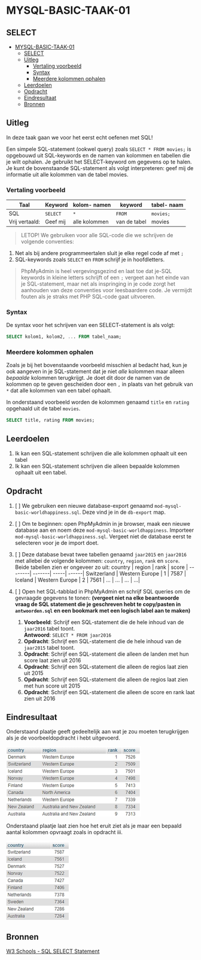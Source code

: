# MYSQL-BASIC-TAAK-01

## SELECT
- [MYSQL-BASIC-TAAK-01](#mysql-basic-taak-01)
  - [SELECT](#select)
  - [Uitleg](#uitleg)
    - [Vertaling voorbeeld](#vertaling-voorbeeld)
    - [Syntax](#syntax)
    - [Meerdere kolommen ophalen](#meerdere-kolommen-ophalen)
  - [Leerdoelen](#leerdoelen)
  - [Opdracht](#opdracht)
  - [Eindresultaat](#eindresultaat)
  - [Bronnen](#bronnen)
## Uitleg

In deze taak gaan we voor het eerst echt oefenen met SQL! 

Een simpele SQL-statement (ookwel query) zoals `SELECT * FROM movies;` is opgebouwd uit SQL-keywords en de namen van kolommen en tabellen die je wilt ophalen. Je gebruikt het SELECT-keyword om gegevens op te halen. Je kunt de bovenstaande SQL-statement als volgt interpreteren: geef mij de informatie uit alle kolommen van de tabel movies.

### Vertaling voorbeeld

Taal | Keyword | kolom- namen | keyword | tabel- naam | 
----|---------|----------|---------|---------- |
SQL | `SELECT` | `*`  | `FROM`  | `movies;`  
Vrij vertaald: | Geef mij  | alle kolommen | van de tabel | movies

> LETOP! We gebruiken voor alle SQL-code die we schrijven de volgende conventies:  
1. Net als bij andere programmeertalen sluit je elke regel code af met `;`
2. SQL-keywords zoals `SELECT` en `FROM` schrijf je in hoofdletters.

> PhpMyAdmin is heel vergevingsgezind en laat toe dat je-SQL keywords in kleine letters schrijft of een `;` vergeet aan het einde van je SQL-statement, maar net als inspringing in je code zorgt het aanhouden van deze conventies voor leesbaardere code. Je vermijdt fouten als je straks met PHP SQL-code gaat uitvoeren.

### Syntax

De syntax voor het schrijven van een SELECT-statement is als volgt:
```SQL
SELECT kolom1, kolom2, ... FROM tabel_naam;
```

### Meerdere kolommen ophalen

Zoals je bij het bovenstaande voorbeeld misschien al bedacht had, kun je ook aangeven in je SQL-statement dat je niet *alle* kolommen maar alleen *bepaalde* kolommen terugkrijgt. Je doet dit door de namen van de kolommen op te geven gescheiden door een `,` in plaats van het gebruik van `*` dat alle kolommen van een tabel ophaalt.

In onderstaand voorbeeld worden de kolommen genaamd `title` en `rating` opgehaald uit de tabel `movies`.
```sql
SELECT title, rating FROM movies;
```

## Leerdoelen

1. Ik kan een SQL-statement schrijven die alle kolommen ophaalt uit een tabel
2. Ik kan een SQL-statement schrijven die alleen bepaalde kolommen ophaalt uit een tabel.

## Opdracht

1. [ ] We gebruiken een nieuwe database-export genaamd `mod-mysql-basic-worldhappiness.sql`. Deze vind je in de `db-export` map.
2. [ ] Om te beginnen: open PhpMyAdmin in je browser, maak een nieuwe database aan en noem deze `mod-mysql-basic-worldhappiness`. Importeer `mod-mysql-basic-worldhappiness.sql`. Vergeet niet de database eerst te selecteren voor je de import doet.
3. [ ] Deze database bevat twee tabellen genaamd `jaar2015` en `jaar2016` met allebei de volgende kolommen: `country`, `region`, `rank` en `score`. Beide tabellen zien er ongeveer zo uit:
   country | region | rank | score |
   --------| -------| -----| ------|
   Switzerland | Western Europe | 1 | 7587 |
   Iceland | Western Europe | 2 | 7561 |
   ... | ... | ... | ...|

4. [ ] Open het SQL-tabblad in PhpMyAdmin en schrijf SQL queries om de gevraagde gegevens te tonen:
   **(vergeet niet na elke beantwoorde vraag de SQL statement die je geschreven hebt te copy/pasten in `antwoorden.sql` en een bookmark met een logisch label aan te maken)**
   1. **Voorbeeld**: Schrijf een SQL-statement die de hele inhoud van de `jaar2016` tabel toont.  
    **Antwoord**: `SELECT * FROM jaar2016`
   2. **Opdracht**: Schrijf een SQL-statement die de hele inhoud van de `jaar2015` tabel toont.
   3. **Opdracht**: Schrijf een SQL-statement die alleen de landen met hun score laat zien uit 2016
   4. **Opdracht**: Schrijf een SQL-statement die alleen de regios laat zien uit 2015
   5. **Opdracht**: Schrijf een SQL-statement die alleen de regios laat zien met hun score uit 2015
   6. **Opdracht**: Schrijf een SQL-statement die alleen de score en rank laat zien uit 2016

## Eindresultaat

Onderstaand plaatje geeft gedeeltelijk aan wat je zou moeten terugkrijgen als je de voorbeeldopdracht i hebt uitgevoerd.

![Output opdracht 1 - SELECT* FROM jaar2016](img/output.jpg)

Onderstaand plaatje laat zien hoe het eruit ziet als je maar een bepaald aantal kolommen opvraagt zoals in opdracht iii.

![Output opdracht 1 - SELECT* FROM jaar2016](img/output2.jpg)

## Bronnen

[W3 Schools - SQL SELECT Statement](https://www.w3schools.com/sql/sql_select.asp) 